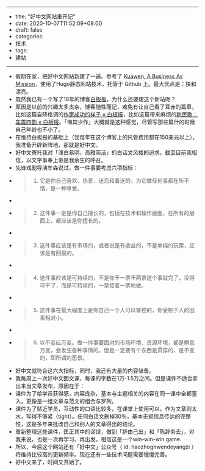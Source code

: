 - --
- title: "好中文网站重开记"
- date: 2020-10-07T11:52:09+08:00
- draft: false
- categories: 
- 技术
- tags: 
- 建站
- --
- 假期在家，把好中文网站新建了一遍。参考了 [Kuawen, A Business As Mission](http://kuawentrans.com/)，使用了Hugo静态网站技术，托管于 Github 上。最大优点是：快和漂亮。
- 既然我已有一个写了18年的博客[白板报](https://wangpei.net/)，为什么还要建这个新站呢？
- 原因是以前的兴趣太多太杂，博客随性而记，难免有让自己看了耳赤的篇章，比如这篇自降格调的[作家成功的样子 « 白板报](https://wangpei.net/2013/07/29/a-successful-writer/)，比如这篇带来麻烦的[新民歌：车震四韵 « 白板报](https://wangpei.net/2009/10/30/new-folklore/)。「悔其少作」大概就是这种感觉，尽管写那些篇什的时候自己年龄也不小了。
- 在维持白板报的基础上（我每年在这个博客上的托管费用都在150美元以上），我准备开辟新阵地，那就是好中文。
- 好中文寄托我对「浅白易明，高雅简洁」的白话文风格的追求。截至目前我相信，以文字事奉上帝是我余生的呼召。
- 先锋戏剧导演牟森说过，做一件事要考虑六项指标：
- > 1. 它是你自己喜欢、热爱、迷恋和着迷的，为它做任何事都在所不惜，是一种享受。
- > 
- > 2. 这件事一定是你自己擅长的，包括在技术和操作层面，在所有的层面上，都应该是你擅长的。
- > 
- >3. 这件事应该是有市场的，或者说是有收益的，不是单纯的玩票，应该是有回报的。
- > 
- > 4. 这件事应该是可持续的，不是你干一票干两票这个事就完了，没得可干了，而是可持续的，一票接着一票地做。
- > 
- > 5. 这件事在最大程度上是你自己一个人可以掌控的，你受制于人的因素相对小。
- > 
- > 6. 以不变应万变。做一件事要面对的市场环境、资源环境，都是瞬息万变，会发生各种事情的。但是一定要有个东西是贯穿的，是不变的，即所谓的愿景。
- 好中文就符合这六大指标，同时，我还有大量的内容储备。
- 我每周上一次好中文图文课，每课的字数在1万-1.5万之间。但是课件不适合拿出来当文章发布，原因在于：
- 课件为了给学员获得感，内容庞杂，基本与主题相关的内容在同一课中全都塞入，更像是一组文章与范文的组合与罗列。
- 课件为了贴近学员，互动性的口语比较多，在课堂上使用可以，作为文章则太水，写得不够紧（tight）。任何白话文删掉30％，基本无损信息传达的完整性，这是多年来批改自己和别人的文章得出的结论。
- 重新整理这些课件，匡正其中的谬误，做到「辞由己出」和「陈辞务去」，对我来说，也是一次再学习、再出发。相信这是一个win-win-win game.
- 所以，今后这个网站还有「好中文」公众号（ id: haozhognwendeyangzi ）将维持比较高的更新频率。现在还有一些技术问题需要慢慢完善。
- 好中文来了，时间又开始了。
